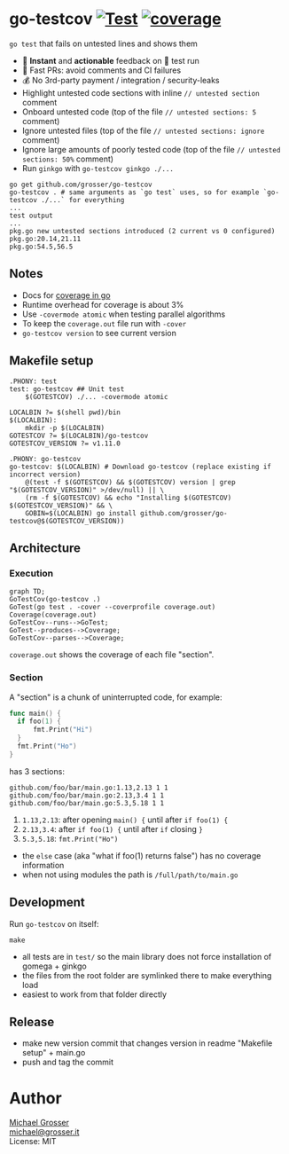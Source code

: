 # go-testcov [![Test](https://github.com/grosser/go-testcov/actions/workflows/test.yml/badge.svg)](https://github.com/grosser/go-testcov/actions?query=branch%3Amaster) [![coverage](https://img.shields.io/badge/coverage-100%25-success.svg)](https://github.com/grosser/go-testcov)

`go test` that fails on untested lines and shows them

 - 🎉 **Instant** and **actionable** feedback on 💚 test run
 - 🚀 Fast PRs: avoid comments and CI failures
 - 💰 No 3rd-party payment / integration / security-leaks 
 - Highlight untested code sections with inline `// untested section` comment
 - Onboard untested code (top of the file `// untested sections: 5` comment)
 - Ignore untested files (top of the file `// untested sections: ignore` comment)
 - Ignore large amounts of poorly tested code (top of the file `// untested sections: 50%` comment)
 - Run `ginkgo` with `go-testcov ginkgo ./...`

```
go get github.com/grosser/go-testcov
go-testcov . # same arguments as `go test` uses, so for example `go-testcov ./...` for everything
...
test output
...
pkg.go new untested sections introduced (2 current vs 0 configured)
pkg.go:20.14,21.11
pkg.go:54.5,56.5
```


## Notes

 - Docs for [coverage in go](https://blog.golang.org/cover)
 - Runtime overhead for coverage is about 3%
 - Use `-covermode atomic` when testing parallel algorithms
 - To keep the `coverage.out` file run with `-cover`
 - `go-testcov version` to see current version


## Makefile setup

```
.PHONY: test
test: go-testcov ## Unit test
	$(GOTESTCOV) ./... -covermode atomic

LOCALBIN ?= $(shell pwd)/bin
$(LOCALBIN):
	mkdir -p $(LOCALBIN)
GOTESTCOV ?= $(LOCALBIN)/go-testcov
GOTESTCOV_VERSION ?= v1.11.0

.PHONY: go-testcov
go-testcov: $(LOCALBIN) # Download go-testcov (replace existing if incorrect version)
	@(test -f $(GOTESTCOV) && $(GOTESTCOV) version | grep "$(GOTESTCOV_VERSION)" >/dev/null) || \
	(rm -f $(GOTESTCOV) && echo "Installing $(GOTESTCOV) $(GOTESTCOV_VERSION)" && \
	GOBIN=$(LOCALBIN) go install github.com/grosser/go-testcov@$(GOTESTCOV_VERSION))
```

## Architecture

### Execution

```mermaid
graph TD;
GoTestCov(go-testcov .)
GoTest(go test . -cover --coverprofile coverage.out)
Coverage(coverage.out)
GoTestCov--runs-->GoTest;
GoTest--produces-->Coverage;
GoTestCov--parses-->Coverage;
```

`coverage.out` shows the coverage of each file "section".

### Section

A "section" is a chunk of uninterrupted code, for example:

```go
func main() {
  if foo(1) {
      fmt.Print("Hi")
  }
  fmt.Print("Ho")
}
```

has 3 sections:
```
github.com/foo/bar/main.go:1.13,2.13 1 1
github.com/foo/bar/main.go:2.13,3.4 1 1
github.com/foo/bar/main.go:5.3,5.18 1 1
```

1. `1.13,2.13`: after opening `main() {` until after `if foo(1) {`
2. `2.13,3.4`: after `if foo(1) {` until after `if` closing `}`
3. `5.3,5.18`: `fmt.Print("Ho")`

- the `else` case (aka "what if foo(1) returns false") has no coverage information
- when not using modules the path is `/full/path/to/main.go`


## Development

Run `go-testcov` on itself:

```
make
```

- all tests are in `test/` so the main library does not force installation of gomega + ginkgo
- the files from the root folder are symlinked there to make everything load
- easiest to work from that folder directly


## Release

- make new version commit that changes version in readme "Makefile setup" + main.go
- push and tag the commit

Author
======
[Michael Grosser](http://grosser.it)<br/>
michael@grosser.it<br/>
License: MIT<br/>
